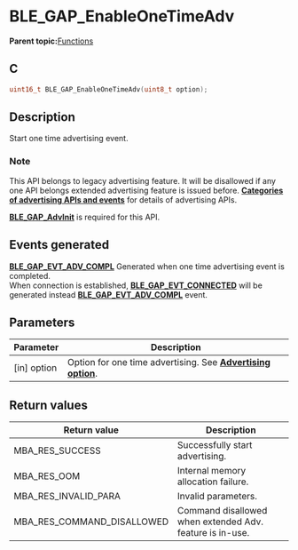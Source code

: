 # BLE\_GAP\_EnableOneTimeAdv

**Parent topic:**[Functions](GUID-D235316A-5434-4ADA-AEF5-10D073D0126B.md)

## C

```c
uint16_t BLE_GAP_EnableOneTimeAdv(uint8_t option);
```

## Description

Start one time advertising event.

### Note

This API belongs to legacy advertising feature. It will be disallowed if any one API belongs extended advertising feature is issued before. **[Categories of advertising APIs and events](GUID-FD421446-446E-4881-8545-936E69D4C93F.md)** for details of advertising APIs.

**[BLE\_GAP\_AdvInit](GUID-474E0E7B-1467-44AA-851C-0291A9269F9D.md)** is required for this API.

## Events generated

**[BLE\_GAP\_EVT\_ADV\_COMPL](GUID-085D2B3E-E5DB-4072-8916-29201399538E.md)** Generated when one time advertising event is completed.<br />When connection is established, **[BLE\_GAP\_EVT\_CONNECTED](GUID-085D2B3E-E5DB-4072-8916-29201399538E.md)** will be generated instead **[BLE\_GAP\_EVT\_ADV\_COMPL](GUID-085D2B3E-E5DB-4072-8916-29201399538E.md)** event.

## Parameters

|Parameter|Description|
|---------|-----------|
|\[in\] option|Option for one time advertising. See **[Advertising option](GUID-B3E98A55-D2E3-4A88-B461-39BF1CD5C279.md)**.|

## Return values

|Return value|Description|
|------------|-----------|
|MBA\_RES\_SUCCESS|Successfully start advertising.|
|MBA\_RES\_OOM|Internal memory allocation failure.|
|MBA\_RES\_INVALID\_PARA|Invalid parameters.|
|MBA\_RES\_COMMAND\_DISALLOWED|Command disallowed when extended Adv. feature is in-use.|

